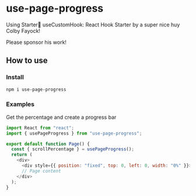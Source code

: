 # use-page-progress

Using Starter🧰 useCustomHook: React Hook Starter by a super nice huy Colby Fayock!

Please sponsor his work!

## How to use

### Install

```bash
npm i use-page-progress
```

### Examples

Get the percentage and create a progress bar

```javascript
import React from "react";
import { usePageProgress } from "use-page-progress";

export default function Page() {
  const { scrollPercentage } = usePageProgress();
  return (
    <div>
      <div style={{ position: "fixed", top: 0, left: 0, width: "0%" }}></div>
      // Page content
    </div>
  );
}
```
